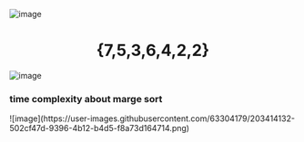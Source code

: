 ![image](https://user-images.githubusercontent.com/63304179/203411114-1df0c08b-6214-49ce-95fd-a9c9994c7504.png)

<center><h1>{7,5,3,6,4,2,2}</h1></center>

![image](https://user-images.githubusercontent.com/63304179/203411442-8ab82a89-bfd5-4e4f-8350-d24d102456b5.png)

<h3>time complexity about marge sort</h3>
![image](https://user-images.githubusercontent.com/63304179/203414132-502cf47d-9396-4b12-b4d5-f8a73d164714.png)

